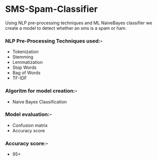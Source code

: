 # SMS-Spam-Classifier

Using NLP pre-processing techniques and ML NaiveBayes classifier we create a model to detect whether an sms is a spam or ham.


### NLP Pre-Processing Techniques used:-
- Tokenization
- Stemming
- Lemmatization
- Stop Words
- Bag of Words
- TF-IDF

### Algoritm for model creation:-
- Naive Bayes Classification


### Model evaluation:-
- Confusion matrix
- Accuracy score

### Accuracy score:-
- 95+